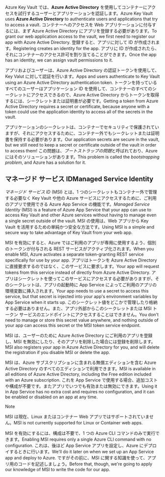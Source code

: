<span data-ttu-id="ac213-101">Azure Key Vault では、**Azure Active Directory** を使用してコンテナーにアクセスを試行するユーザーとアプリケーションを認証します。</span><span class="sxs-lookup"><span data-stu-id="ac213-101">Azure Key Vault uses **Azure Active Directory** to authenticate users and applications that try to access a vault.</span></span> <span data-ttu-id="ac213-102">コンテナーへのアクセスを Web アプリケーションに付与するには、まず Azure Active Directory にアプリを登録する必要があります。</span><span class="sxs-lookup"><span data-stu-id="ac213-102">To grant our web application access to the vault, we first need to register our app with Azure Active Directory.</span></span> <span data-ttu-id="ac213-103">登録すると、アプリに対して ID が作成されます。</span><span class="sxs-lookup"><span data-stu-id="ac213-103">Registering creates an identity for the app.</span></span> <span data-ttu-id="ac213-104">アプリに ID が作成されたら、それにコンテナーのアクセス許可を割り当てることができます。</span><span class="sxs-lookup"><span data-stu-id="ac213-104">Once the app has an identity, we can assign vault permissions to it.</span></span>

<span data-ttu-id="ac213-105">アプリおよびユーザーは、Azure Active Directory の認証トークンを使用して、Key Valut に対して認証を行います。</span><span class="sxs-lookup"><span data-stu-id="ac213-105">Apps and users authenticate to Key Vault using an Azure Active Directory authentication token.</span></span> <span data-ttu-id="ac213-106">トークンを持っているすべてのユーザーはアプリケーション ID を使用して、コンテナーのすべてのシークレットにアクセスできるので、Azure Active Directory からトークンを取得するには、シークレットまたは証明書が必要です。</span><span class="sxs-lookup"><span data-stu-id="ac213-106">Getting a token from Azure Active Directory requires a secret or certificate, because anyone with a token could use the application identity to access all of the secrets in the vault.</span></span>

<span data-ttu-id="ac213-107">アプリケーションのシークレットは、コンテナーでセキュリティで保護されていますが、それにアクセスするために、コンテナー外でもシークレットまたは証明書を保持する必要があります。</span><span class="sxs-lookup"><span data-stu-id="ac213-107">Our application secrets are secure in the vault, but we still need to keep a secret or certificate outside of the vault in order to access them!</span></span> <span data-ttu-id="ac213-108">この問題は、*ブートストラップの問題*と呼ばれており、Azure にはそのソリューションがあります。</span><span class="sxs-lookup"><span data-stu-id="ac213-108">This problem is called the *bootstrapping problem*, and Azure has a solution for it.</span></span>

## <a name="managed-service-identity"></a><span data-ttu-id="ac213-109">マネージド サービス ID</span><span class="sxs-lookup"><span data-stu-id="ac213-109">Managed Service Identity</span></span>

<span data-ttu-id="ac213-110">*マネージド サービス ID* (MSI) とは、1 つのシークレットもコンテナー外で管理する必要なく Key Vault や他の Azure サービスにアクセスするために、ご利用のアプリで使用できる Azure App Service の機能です。</span><span class="sxs-lookup"><span data-stu-id="ac213-110">*Managed Service Identity* (MSI) is a feature of Azure App Service that your app can use to access Key Vault and other Azure services without having to manage even a single secret outside of the vault.</span></span> <span data-ttu-id="ac213-111">MSI の使用は、Web アプリから Key Vault を活用するための単純かつ安全な方法です。</span><span class="sxs-lookup"><span data-stu-id="ac213-111">Using MSI is a simple and secure way to take advantage of Key Vault from your web app.</span></span>

<span data-ttu-id="ac213-112">MSI を有効にすると、Azure ではご利用のアプリが専用に使用するよう、個別のトークンが付与される REST サービスがアクティブ化されます。</span><span class="sxs-lookup"><span data-stu-id="ac213-112">When you enable MSI, Azure activates a separate token-granting REST service specifically for use by your app.</span></span> <span data-ttu-id="ac213-113">アプリはトークンを Azure Active Directory に直接要求するのではなく、このサービスに要求します。</span><span class="sxs-lookup"><span data-stu-id="ac213-113">Your app will request tokens from this service instead of directly from Azure Active Directory.</span></span> <span data-ttu-id="ac213-114">アプリはシークレットを使ってこのサービスにアクセスする必要がありますが、そのシークレットは、アプリの起動時に App Service によってご利用のアプリの環境変数に挿入されます。</span><span class="sxs-lookup"><span data-stu-id="ac213-114">Your app needs to use a secret to access this service, but that secret is injected into your app's environment variables by App Service when it starts up.</span></span> <span data-ttu-id="ac213-115">このシークレット値をどこかで管理したり格納する必要はありません。また、アプリ外部からこのシークレットまたは MSI トークン サービスのエンドポイントにアクセスすることはできません。</span><span class="sxs-lookup"><span data-stu-id="ac213-115">You don't need to manage or store this secret value anywhere, and nothing outside of your app can access this secret or the MSI token service endpoint.</span></span>

<span data-ttu-id="ac213-116">MSI は、ユーザーのために Azure Active Directory にご利用のアプリを登録し、MSI を無効にしたり、そのアプリを削除した場合には登録を削除します。</span><span class="sxs-lookup"><span data-stu-id="ac213-116">MSI also registers your app in Azure Active Directory for you, and will delete the registration if you disable MSI or delete the app.</span></span>

<span data-ttu-id="ac213-117">MSI は、Azure サブスクリプションに含まれる無償エディションを含む Azure Active Directory のすべてのエディションで利用できます。</span><span class="sxs-lookup"><span data-stu-id="ac213-117">MSI is available in all editions of Azure Active Directory, including the Free edition included with an Azure subscription.</span></span> <span data-ttu-id="ac213-118">これを App Service で使用する場合、追加コストや構成が不要です。またアプリでいつでも有効または無効にできます。</span><span class="sxs-lookup"><span data-stu-id="ac213-118">Using it in App Service has no extra cost and requires no configuration, and it can be enabled or disabled on an app at any time.</span></span>

> [!NOTE]
> <span data-ttu-id="ac213-119">MSI は現在、Linux またはコンテナー Web アプリではサポートされていません。</span><span class="sxs-lookup"><span data-stu-id="ac213-119">MSI is not currently supported for Linux or Container web apps.</span></span>

<span data-ttu-id="ac213-120">MSI を有効にするには、構成は不要で、1 つの Azure CLI コマンドのみで実行できます。</span><span class="sxs-lookup"><span data-stu-id="ac213-120">Enabling MSI requires only a single Azure CLI command with no configuration.</span></span> <span data-ttu-id="ac213-121">これは、後ほど App Service アプリを設定し、Azure にデプロイするときに行います。</span><span class="sxs-lookup"><span data-stu-id="ac213-121">We'll do it later on when we set up an App Service app and deploy to Azure.</span></span> <span data-ttu-id="ac213-122">ですがその前に、MSI に関する知識を使って、アプリ用のコードを記述しましょう。</span><span class="sxs-lookup"><span data-stu-id="ac213-122">Before that, though, we're going to apply our knowledge of MSI to write the code for our app.</span></span>